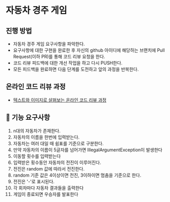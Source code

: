 # 자동차 경주 게임
## 진행 방법
* 자동차 경주 게임 요구사항을 파악한다.
* 요구사항에 대한 구현을 완료한 후 자신의 github 아이디에 해당하는 브랜치에 Pull Request(이하 PR)를 통해 코드 리뷰 요청을 한다.
* 코드 리뷰 피드백에 대한 개선 작업을 하고 다시 PUSH한다.
* 모든 피드백을 완료하면 다음 단계를 도전하고 앞의 과정을 반복한다.

## 온라인 코드 리뷰 과정
* [텍스트와 이미지로 살펴보는 온라인 코드 리뷰 과정](https://github.com/next-step/nextstep-docs/tree/master/codereview)


## 🔹 기능 요구사항
1. n대의 자동차가 존재한다.
2. 자동차의 이름을 한번에 입력받는다.
3. 자동차는 여러 대일 때 쉼표를 기준으로 구분한다.
4. 만약 자동차의 이름이 5글자를 넘어가면 IllegalArgumentException이 발생한다
5. 이동할 횟수를 입력받는다
6. 입력받은 횟수동안 자동차의 전진이 이루어진다.
7. 전진은 random 값에 따라서 전진한다.
8. random 기준 값은 4이상이면 전진, 3이하이면 멈춤을 기준으로 한다.
9. 전진은 '-'로 표시된다.
10. 각 회차마다 자동차 결과들을 출력한다
11. 게임이 종료되면 우승자를 발표한다
